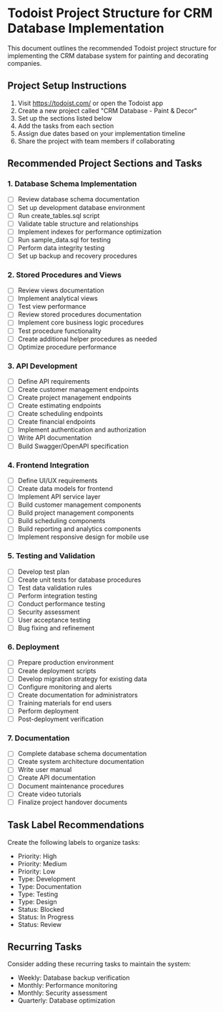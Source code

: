 # Todoist Project Structure for CRM Database Implementation

This document outlines the recommended Todoist project structure for implementing the CRM database system for painting and decorating companies.

## Project Setup Instructions

1. Visit https://todoist.com/ or open the Todoist app
2. Create a new project called "CRM Database - Paint & Decor"
3. Set up the sections listed below
4. Add the tasks from each section
5. Assign due dates based on your implementation timeline
6. Share the project with team members if collaborating

## Recommended Project Sections and Tasks

### 1. Database Schema Implementation

- [ ] Review database schema documentation
- [ ] Set up development database environment
- [ ] Run create_tables.sql script
- [ ] Validate table structure and relationships
- [ ] Implement indexes for performance optimization
- [ ] Run sample_data.sql for testing
- [ ] Perform data integrity testing
- [ ] Set up backup and recovery procedures

### 2. Stored Procedures and Views

- [ ] Review views documentation
- [ ] Implement analytical views
- [ ] Test view performance
- [ ] Review stored procedures documentation
- [ ] Implement core business logic procedures
- [ ] Test procedure functionality
- [ ] Create additional helper procedures as needed
- [ ] Optimize procedure performance

### 3. API Development

- [ ] Define API requirements
- [ ] Create customer management endpoints
- [ ] Create project management endpoints
- [ ] Create estimating endpoints
- [ ] Create scheduling endpoints
- [ ] Create financial endpoints
- [ ] Implement authentication and authorization
- [ ] Write API documentation
- [ ] Build Swagger/OpenAPI specification

### 4. Frontend Integration

- [ ] Define UI/UX requirements
- [ ] Create data models for frontend
- [ ] Implement API service layer
- [ ] Build customer management components
- [ ] Build project management components
- [ ] Build scheduling components
- [ ] Build reporting and analytics components
- [ ] Implement responsive design for mobile use

### 5. Testing and Validation

- [ ] Develop test plan
- [ ] Create unit tests for database procedures
- [ ] Test data validation rules
- [ ] Perform integration testing
- [ ] Conduct performance testing
- [ ] Security assessment
- [ ] User acceptance testing
- [ ] Bug fixing and refinement

### 6. Deployment

- [ ] Prepare production environment
- [ ] Create deployment scripts
- [ ] Develop migration strategy for existing data
- [ ] Configure monitoring and alerts
- [ ] Create documentation for administrators
- [ ] Training materials for end users
- [ ] Perform deployment
- [ ] Post-deployment verification

### 7. Documentation

- [ ] Complete database schema documentation
- [ ] Create system architecture documentation
- [ ] Write user manual
- [ ] Create API documentation
- [ ] Document maintenance procedures
- [ ] Create video tutorials
- [ ] Finalize project handover documents

## Task Label Recommendations

Create the following labels to organize tasks:

- Priority: High
- Priority: Medium
- Priority: Low
- Type: Development
- Type: Documentation
- Type: Testing
- Type: Design
- Status: Blocked
- Status: In Progress
- Status: Review

## Recurring Tasks

Consider adding these recurring tasks to maintain the system:

- Weekly: Database backup verification
- Monthly: Performance monitoring
- Monthly: Security assessment
- Quarterly: Database optimization
